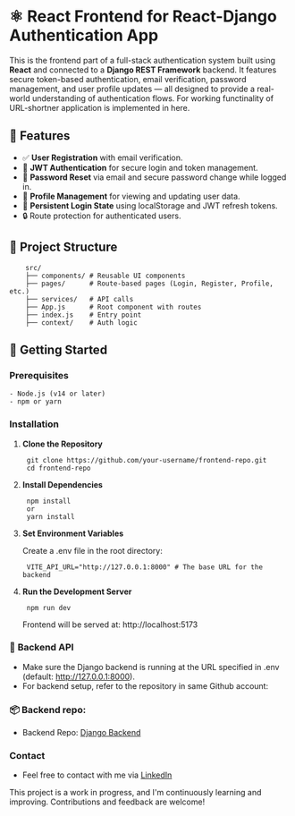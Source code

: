 # ⚛️ React Frontend for React-Django Authentication App

This is the frontend part of a full-stack authentication system built using **React** and connected to a **Django REST Framework** backend. It features secure token-based authentication, email verification, password management, and user profile updates — all designed to provide a real-world understanding of authentication flows. For working functinality of URL-shortner application is implemented in here.

## 📌 Features

- ✅ **User Registration** with email verification.
- 🔐 **JWT Authentication** for secure login and token management.
- 🔁 **Password Reset** via email and secure password change while logged in.
- 👤 **Profile Management** for viewing and updating user data.
- 🔄 **Persistent Login State** using localStorage and JWT refresh tokens.
- 🔒 Route protection for authenticated users.

## 📁 Project Structure

        src/
        ├── components/ # Reusable UI components
        ├── pages/      # Route-based pages (Login, Register, Profile, etc.)
        ├── services/   # API calls
        ├── App.js      # Root component with routes
        ├── index.js    # Entry point
        ├── context/    # Auth logic


## 🚀 Getting Started

### Prerequisites

    - Node.js (v14 or later)
    - npm or yarn

### Installation

1. **Clone the Repository**

        git clone https://github.com/your-username/frontend-repo.git
        cd frontend-repo


2. **Install Dependencies**

        npm install
        or
        yarn install

3. **Set Environment Variables**

    Create a .env file in the root directory:

        VITE_API_URL="http://127.0.0.1:8000" # The base URL for the backend

4. **Run the Development Server**

        npm run dev

    Frontend will be served at: http://localhost:5173

### 🔗 **Backend API**

- Make sure the Django backend is running at the URL specified in .env (default: http://127.0.0.1:8000). 
- For backend setup, refer to the repository in same Github account:

### 📦 **Backend repo:**  
    
- Backend Repo: [Django Backend](https://github.com/SakarDahal04/URL-Shortner-project)

### **Contact**

- Feel free to contact with me via [LinkedIn](https://www.linkedin.com/in/sakar-dahal-30a560277/)

This project is a work in progress, and I'm continuously learning and improving. Contributions and feedback are welcome!